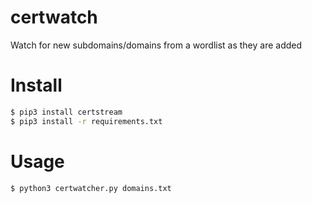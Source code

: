 # certwatch
Watch for new subdomains/domains from a wordlist as they are added

# Install
```bash
$ pip3 install certstream
$ pip3 install -r requirements.txt
```

# Usage
```bash
$ python3 certwatcher.py domains.txt
```
